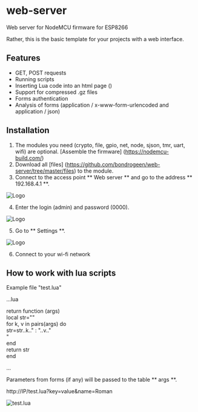 # web-server

Web server for NodeMCU firmware for ESP8266

Rather, this is the basic template for your projects with a web interface.


## Features

* GET, POST requests
* Running scripts
* Inserting Lua code into an html page (<? Lua return (node.chipid ())?>)
* Support for compressed .gz files
* Forms authentication
* Analysis of forms (application / x-www-form-urlencoded and application / json)

## Installation

1. The modules you need (crypto, file, gpio, net, node, sjson, tmr, uart, wifi) are optional. [Assemble the firmware] (https://nodemcu-build.com/)
2. Download all [files] (https://github.com/bondrogeen/web-server/tree/master/files) to the module.
3. Connect to the access point ** Web server ** and go to the address ** 192.168.4.1 **.
			
![Logo](https://raw.githubusercontent.com/bondrogeen/web-server/master/doc/web_server_login.jpg)
			
4. Enter the login (admin) and password (0000).
			
![Logo](https://raw.githubusercontent.com/bondrogeen/web-server/master/doc/web_server_index_page.jpg)
			
5. Go to ** Settings **.
			
![Logo](https://raw.githubusercontent.com/bondrogeen/web-server/master/doc/web_server_settings_page.jpg)

6. Connect to your wi-fi network

## How to work with lua scripts

Example file "test.lua"
   
...lua
   
return function (args)   
 local str=""   
 for k, v in pairs(args) do   
  str=str..k.." : "..v.."<br>"    
 end    
 return str    
end   
   
... 
   

Parameters from forms (if any) will be passed to the table ** args **.

http://IP/test.lua?key=value&name=Roman

![test.lua](https://raw.githubusercontent.com/bondrogeen/web-server/master/doc/test_lua_args.jpg)

